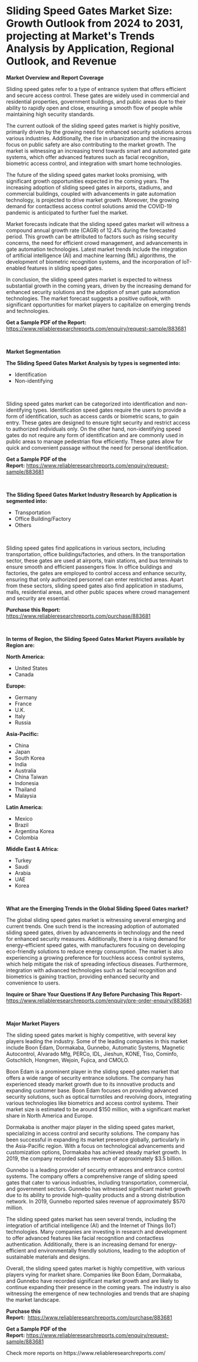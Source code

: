 <p><h1>Sliding Speed Gates Market Size: Growth Outlook from 2024 to 2031, projecting at Market's Trends Analysis by Application, Regional Outlook, and Revenue</h1></p><p><strong>Market Overview and Report Coverage</strong></p>
<p><p>Sliding speed gates refer to a type of entrance system that offers efficient and secure access control. These gates are widely used in commercial and residential properties, government buildings, and public areas due to their ability to rapidly open and close, ensuring a smooth flow of people while maintaining high security standards.</p><p>The current outlook of the sliding speed gates market is highly positive, primarily driven by the growing need for enhanced security solutions across various industries. Additionally, the rise in urbanization and the increasing focus on public safety are also contributing to the market growth. The market is witnessing an increasing trend towards smart and automated gate systems, which offer advanced features such as facial recognition, biometric access control, and integration with smart home technologies.</p><p>The future of the sliding speed gates market looks promising, with significant growth opportunities expected in the coming years. The increasing adoption of sliding speed gates in airports, stadiums, and commercial buildings, coupled with advancements in gate automation technology, is projected to drive market growth. Moreover, the growing demand for contactless access control solutions amid the COVID-19 pandemic is anticipated to further fuel the market.</p><p>Market forecasts indicate that the sliding speed gates market will witness a compound annual growth rate (CAGR) of 12.4% during the forecasted period. This growth can be attributed to factors such as rising security concerns, the need for efficient crowd management, and advancements in gate automation technologies. Latest market trends include the integration of artificial intelligence (AI) and machine learning (ML) algorithms, the development of biometric recognition systems, and the incorporation of IoT-enabled features in sliding speed gates.</p><p>In conclusion, the sliding speed gates market is expected to witness substantial growth in the coming years, driven by the increasing demand for enhanced security solutions and the adoption of smart gate automation technologies. The market forecast suggests a positive outlook, with significant opportunities for market players to capitalize on emerging trends and technologies.</p></p>
<p><strong>Get a Sample PDF of the Report:</strong> <a href="https://www.reliableresearchreports.com/enquiry/request-sample/883681">https://www.reliableresearchreports.com/enquiry/request-sample/883681</a></p>
<p>&nbsp;</p>
<p><strong>Market Segmentation</strong></p>
<p><strong>The Sliding Speed Gates Market Analysis by types is segmented into:</strong></p>
<p><ul><li>Identification</li><li>Non-identifying</li></ul></p>
<p>&nbsp;</p>
<p><p>Sliding speed gates market can be categorized into identification and non-identifying types. Identification speed gates require the users to provide a form of identification, such as access cards or biometric scans, to gain entry. These gates are designed to ensure tight security and restrict access to authorized individuals only. On the other hand, non-identifying speed gates do not require any form of identification and are commonly used in public areas to manage pedestrian flow efficiently. These gates allow for quick and convenient passage without the need for personal identification.</p></p>
<p><strong>Get a Sample PDF of the Report:</strong>&nbsp;<a href="https://www.reliableresearchreports.com/enquiry/request-sample/883681">https://www.reliableresearchreports.com/enquiry/request-sample/883681</a></p>
<p>&nbsp;</p>
<p><strong>The Sliding Speed Gates Market Industry Research by Application is segmented into:</strong></p>
<p><ul><li>Transportation</li><li>Office Building/Factory</li><li>Others</li></ul></p>
<p>&nbsp;</p>
<p><p>Sliding speed gates find applications in various sectors, including transportation, office buildings/factories, and others. In the transportation sector, these gates are used at airports, train stations, and bus terminals to ensure smooth and efficient passengers flow. In office buildings and factories, the gates are employed to control access and enhance security, ensuring that only authorized personnel can enter restricted areas. Apart from these sectors, sliding speed gates also find application in stadiums, malls, residential areas, and other public spaces where crowd management and security are essential.</p></p>
<p><strong>Purchase this Report:</strong>&nbsp; <a href="https://www.reliableresearchreports.com/purchase/883681">https://www.reliableresearchreports.com/purchase/883681</a></p>
<p>&nbsp;</p>
<p><strong>In terms of Region, the Sliding Speed Gates Market Players available by Region are:</strong></p>
<p>
    <p> <strong> North America: </strong>
        <ul>
            <li>United States</li>
            <li>Canada</li>
        </ul>
        </p> 
    <p> <strong> Europe: </strong>
        <ul>
            <li>Germany</li>
            <li>France</li>
            <li>U.K.</li>
            <li>Italy</li>
            <li>Russia</li>
        </ul>
        </p> 
    <p> <strong> Asia-Pacific: </strong>
        <ul>
            <li>China</li>
            <li>Japan</li>
            <li>South Korea</li>
            <li>India</li>
            <li>Australia</li>
            <li>China Taiwan</li>
            <li>Indonesia</li>
            <li>Thailand</li>
            <li>Malaysia</li>
        </ul>
        </p> 
    <p> <strong> Latin America: </strong>
        <ul>
            <li>Mexico</li>
            <li>Brazil</li>
            <li>Argentina Korea</li>
            <li>Colombia</li>
        </ul>
        </p> 
    <p> <strong> Middle East & Africa: </strong>
        <ul>
            <li>Turkey</li>
            <li>Saudi</li>
            <li>Arabia</li>
            <li>UAE</li>
            <li>Korea</li>
        </ul>
    </p>
    </p>
<p>&nbsp;</p>
<p><strong>What are the Emerging Trends in the Global Sliding Speed Gates market?</strong></p>
<p><p>The global sliding speed gates market is witnessing several emerging and current trends. One such trend is the increasing adoption of automated sliding speed gates, driven by advancements in technology and the need for enhanced security measures. Additionally, there is a rising demand for energy-efficient speed gates, with manufacturers focusing on developing eco-friendly solutions to reduce energy consumption. The market is also experiencing a growing preference for touchless access control systems, which help mitigate the risk of spreading infectious diseases. Furthermore, integration with advanced technologies such as facial recognition and biometrics is gaining traction, providing enhanced security and convenience to users.</p></p>
<p><strong>Inquire or Share Your Questions If Any Before Purchasing This Report</strong>- <a href="https://www.reliableresearchreports.com/enquiry/pre-order-enquiry/883681">https://www.reliableresearchreports.com/enquiry/pre-order-enquiry/883681</a></p>
<p>&nbsp;</p>
<p><strong>Major Market Players</strong></p>
<p><p>The sliding speed gates market is highly competitive, with several key players leading the industry. Some of the leading companies in this market include Boon Edam, Dormakaba, Gunnebo, Automatic Systems, Magnetic Autocontrol, Alvarado Mfg, PERCo, IDL, Jieshun, KONE, Tiso, Cominfo, Gotschlich, Hongmen, Wejoin, Fujica, and CMOLO.</p><p>Boon Edam is a prominent player in the sliding speed gates market that offers a wide range of security entrance solutions. The company has experienced steady market growth due to its innovative products and expanding customer base. Boon Edam focuses on providing advanced security solutions, such as optical turnstiles and revolving doors, integrating various technologies like biometrics and access control systems. Their market size is estimated to be around $150 million, with a significant market share in North America and Europe.</p><p>Dormakaba is another major player in the sliding speed gates market, specializing in access control and security solutions. The company has been successful in expanding its market presence globally, particularly in the Asia-Pacific region. With a focus on technological advancements and customization options, Dormakaba has achieved steady market growth. In 2019, the company recorded sales revenue of approximately $3.5 billion.</p><p>Gunnebo is a leading provider of security entrances and entrance control systems. The company offers a comprehensive range of sliding speed gates that cater to various industries, including transportation, commercial, and government sectors. Gunnebo has witnessed significant market growth due to its ability to provide high-quality products and a strong distribution network. In 2019, Gunnebo reported sales revenue of approximately $570 million.</p><p>The sliding speed gates market has seen several trends, including the integration of artificial intelligence (AI) and the Internet of Things (IoT) technologies. Many companies are investing in research and development to offer advanced features like facial recognition and contactless authentication. Additionally, there is an increasing demand for energy-efficient and environmentally friendly solutions, leading to the adoption of sustainable materials and designs.</p><p>Overall, the sliding speed gates market is highly competitive, with various players vying for market share. Companies like Boon Edam, Dormakaba, and Gunnebo have recorded significant market growth and are likely to continue expanding their presence in the coming years. The industry is also witnessing the emergence of new technologies and trends that are shaping the market landscape.</p></p>
<p><strong>Purchase this Report:</strong>&nbsp;&nbsp;<a href="https://www.reliableresearchreports.com/purchase/883681">https://www.reliableresearchreports.com/purchase/883681</a></p>
<p></p>
<p><strong>Get a Sample PDF of the Report:</strong>&nbsp;<a href="https://www.reliableresearchreports.com/enquiry/request-sample/883681">https://www.reliableresearchreports.com/enquiry/request-sample/883681</a></p>
<p>Check more reports on https://www.reliableresearchreports.com/</p>